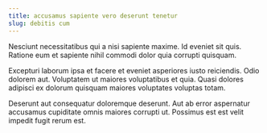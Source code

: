 ```yaml
---
title: accusamus sapiente vero deserunt tenetur
slug: debitis cum
---
```


Nesciunt necessitatibus qui a nisi sapiente maxime. Id eveniet sit quis. Ratione eum et sapiente nihil commodi dolor quia corrupti quisquam.

Excepturi laborum ipsa et facere et eveniet asperiores iusto reiciendis. Odio dolorem aut. Voluptatem ut maiores voluptatibus et quia. Quasi dolores adipisci ex dolorum quisquam maiores voluptates voluptas totam.

Deserunt aut consequatur doloremque deserunt. Aut ab error aspernatur accusamus cupiditate omnis maiores corrupti ut. Possimus est est velit impedit fugit rerum est.

